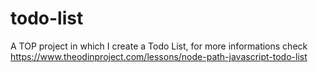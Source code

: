 # todo-list
A TOP project in which I create a Todo List, for more informations check https://www.theodinproject.com/lessons/node-path-javascript-todo-list
